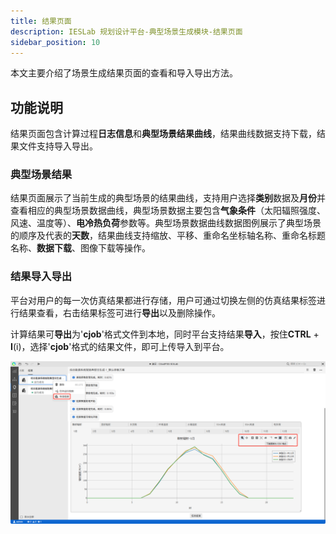 ```yaml
---
title: 结果页面
description: IESLab 规划设计平台-典型场景生成模块-结果页面
sidebar_position: 10
---
```


本文主要介绍了场景生成结果页面的查看和导入导出方法。

## 功能说明

结果页面包含计算过程**日志信息**和**典型场景结果曲线**，结果曲线数据支持下载，结果文件支持导入导出。

### 典型场景结果

结果页面展示了当前生成的典型场景的结果曲线，支持用户选择**类别**数据及**月份**并查看相应的典型场景数据曲线，典型场景数据主要包含**气象条件**（太阳辐照强度、风速、温度等）、**电冷热负荷**参数等。典型场景数据曲线数据图例展示了典型场景的顺序及代表的**天数**，结果曲线支持缩放、平移、重命名坐标轴名称、重命名标题名称、**数据下载**、图像下载等操作。

### 结果导入导出

平台对用户的每一次仿真结果都进行存储，用户可通过切换左侧的仿真结果标签进行结果查看，右击结果标签可进行**导出**以及删除操作。

计算结果可**导出**为'**cjob**'格式文件到本地，同时平台支持结果**导入**，按住**CTRL** + **I**(i)，选择'**cjob**'格式的结果文件，即可上传导入到平台。

![导入导出](./result.png "导入导出")
